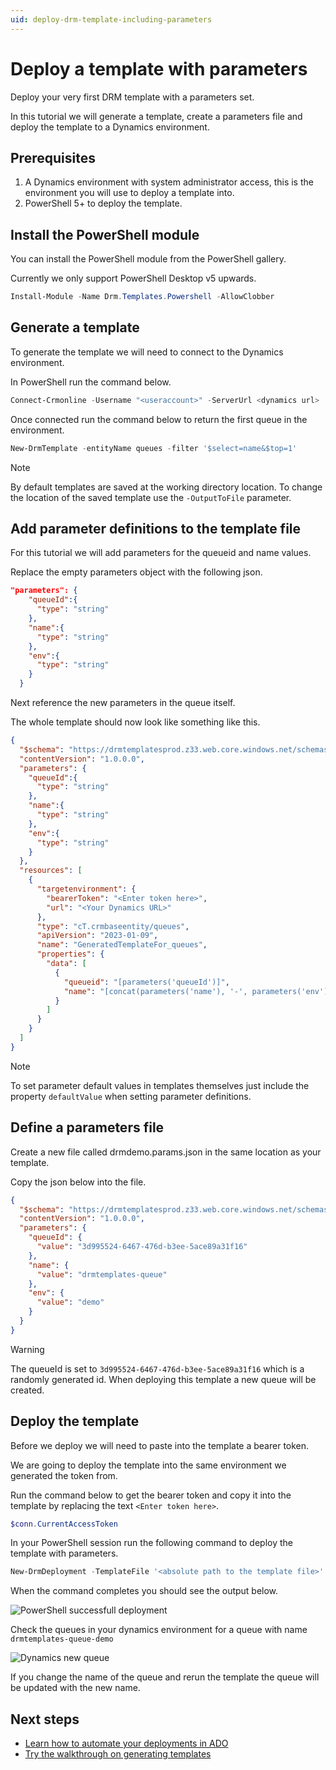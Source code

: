 ```yaml
---
uid: deploy-drm-template-including-parameters
---
```


# Deploy a template with parameters

Deploy your very first DRM template with a parameters set.

In this tutorial we will generate a template, create a parameters file and deploy the template to a
Dynamics environment.

## Prerequisites

1. A Dynamics environment with system administrator access, this is the environment
 you will use to deploy a template into.
2.  PowerShell 5+ to deploy the template.

## Install the PowerShell module

You can install the PowerShell module from the PowerShell gallery.

Currently we only support PowerShell Desktop v5 upwards.

```powershell
Install-Module -Name Drm.Templates.Powershell -AllowClobber
```

## Generate a template

To generate the template we will need to connect to the Dynamics environment.

In PowerShell run the command below.

```powershell
Connect-Crmonline -Username "<useraccount>" -ServerUrl <dynamics url>
```

Once connected run the command below to return the first queue in the environment.

```powershell
New-DrmTemplate -entityName queues -filter '$select=name&$top=1'
```

>[!NOTE]
> By default templates are saved at the working directory location.  To change the location of the
saved template use the ```-OutputToFile``` parameter.

## Add parameter definitions to the template file

For this tutorial we will add parameters for the queueid and name values.

Replace the empty parameters object with the following json.

```json
"parameters": {
    "queueId":{
      "type": "string"
    },
    "name":{
      "type": "string"
    },
    "env":{
      "type": "string"
    }
  }
```

Next reference the new parameters in the queue itself.

The whole template should now look like something like this.

```json
{
  "$schema": "https://drmtemplatesprod.z33.web.core.windows.net/schemas/2021-03-01/deploymentTemplate.json#",
  "contentVersion": "1.0.0.0",
  "parameters": {
    "queueId":{
      "type": "string"
    },
    "name":{
      "type": "string"
    },
    "env":{
      "type": "string"
    }
  },
  "resources": [
    {
      "targetenvironment": {
        "bearerToken": "<Enter token here>",
        "url": "<Your Dynamics URL>"
      },
      "type": "cT.crmbaseentity/queues",
      "apiVersion": "2023-01-09",
      "name": "GeneratedTemplateFor_queues",
      "properties": {
        "data": [
          {
            "queueid": "[parameters('queueId')]",
            "name": "[concat(parameters('name'), '-', parameters('env'))]"
          }
        ]
      }
    }
  ]
}
```

>[!NOTE]
> To set parameter default values in templates themselves just include the property ```defaultValue```
when setting parameter definitions.

## Define a parameters file

Create a new file called drmdemo.params.json in the same location as your template.

Copy the json below into the file.

```json
{
  "$schema": "https://drmtemplatesprod.z33.web.core.windows.net/schemas/2021-03-01/deploymentParameters.json#",
  "contentVersion": "1.0.0.0",
  "parameters": {
    "queueId": {
      "value": "3d995524-6467-476d-b3ee-5ace89a31f16"
    },
    "name": {
      "value": "drmtemplates-queue"
    },
    "env": {
      "value": "demo"
    }
  }
}
```

>[!WARNING]
> The queueId is set to ```3d995524-6467-476d-b3ee-5ace89a31f16``` which is a randomly generated id.  When
deploying this template a new queue will be created.

## Deploy the template

Before we deploy we will need to paste into the template a bearer token.

We are going to deploy the template into the same environment we generated the token from.

Run the command below to get the bearer token and copy it into the template by replacing the text ```<Enter token here>```.

```powershell
$conn.CurrentAccessToken
```

In your PowerShell session run the following command to deploy the template with parameters.

```powershell
New-DrmDeployment -TemplateFile '<absolute path to the template file>' -TemplateParameterFile '<absolute path to the parameters file>'
```

When the command completes you should see the output below.

![PowerShell successfull deployment](/images/new-drmdeployment-pwsh-success.png)

Check the queues in your dynamics environment for a queue with name ```drmtemplates-queue-demo```

![Dynamics new queue](/images/dynamics-new-queue.png)


If you change the name of the queue and rerun the template the queue will be updated with the new name.

## Next steps

- [Learn how to automate your deployments in ADO](xref:deploy-drm-ado-pipelines)
- [Try the walkthrough on generating templates](xref:generate-drm-template)